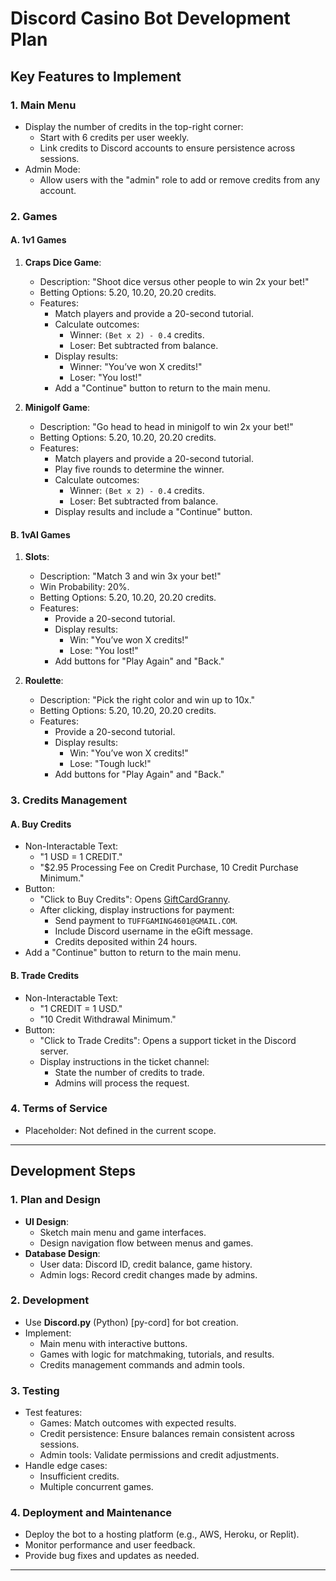 # Discord Casino Bot Development Plan

## Key Features to Implement

### 1. Main Menu
- Display the number of credits in the top-right corner:
  - Start with 6 credits per user weekly.
  - Link credits to Discord accounts to ensure persistence across sessions.
- Admin Mode:
  - Allow users with the "admin" role to add or remove credits from any account.

### 2. Games
#### A. 1v1 Games
1. **Craps Dice Game**:
   - Description: "Shoot dice versus other people to win 2x your bet!"
   - Betting Options: 5.20, 10.20, 20.20 credits.
   - Features:
     - Match players and provide a 20-second tutorial.
     - Calculate outcomes:
       - Winner: `(Bet x 2) - 0.4` credits.
       - Loser: Bet subtracted from balance.
     - Display results:
       - Winner: "You’ve won X credits!"
       - Loser: "You lost!"
     - Add a "Continue" button to return to the main menu.

2. **Minigolf Game**:
   - Description: "Go head to head in minigolf to win 2x your bet!"
   - Betting Options: 5.20, 10.20, 20.20 credits.
   - Features:
     - Match players and provide a 20-second tutorial.
     - Play five rounds to determine the winner.
     - Calculate outcomes:
       - Winner: `(Bet x 2) - 0.4` credits.
       - Loser: Bet subtracted from balance.
     - Display results and include a "Continue" button.

#### B. 1vAI Games
1. **Slots**:
   - Description: "Match 3 and win 3x your bet!"
   - Win Probability: 20%.
   - Betting Options: 5.20, 10.20, 20.20 credits.
   - Features:
     - Provide a 20-second tutorial.
     - Display results:
       - Win: "You’ve won X credits!"
       - Lose: "You lost!"
     - Add buttons for "Play Again" and "Back."

2. **Roulette**:
   - Description: "Pick the right color and win up to 10x."
   - Betting Options: 5.20, 10.20, 20.20 credits.
   - Features:
     - Provide a 20-second tutorial.
     - Display results:
       - Win: "You’ve won X credits!"
       - Lose: "Tough luck!"
     - Add buttons for "Play Again" and "Back."

### 3. Credits Management
#### A. Buy Credits
- Non-Interactable Text:
  - "1 USD = 1 CREDIT."
  - "$2.95 Processing Fee on Credit Purchase, 10 Credit Purchase Minimum."
- Button:
  - "Click to Buy Credits": Opens [GiftCardGranny](https://www.giftcardgranny.com/visa-gift-cards/predesign/).
  - After clicking, display instructions for payment:
    - Send payment to `TUFFGAMING4601@GMAIL.COM`.
    - Include Discord username in the eGift message.
    - Credits deposited within 24 hours.
- Add a "Continue" button to return to the main menu.

#### B. Trade Credits
- Non-Interactable Text:
  - "1 CREDIT = 1 USD."
  - "10 Credit Withdrawal Minimum."
- Button:
  - "Click to Trade Credits": Opens a support ticket in the Discord server.
  - Display instructions in the ticket channel:
    - State the number of credits to trade.
    - Admins will process the request.

### 4. Terms of Service
- Placeholder: Not defined in the current scope.

---

## Development Steps

### 1. Plan and Design
- **UI Design**:
  - Sketch main menu and game interfaces.
  - Design navigation flow between menus and games.
- **Database Design**:
  - User data: Discord ID, credit balance, game history.
  - Admin logs: Record credit changes made by admins.

### 2. Development
- Use **Discord.py** (Python) [py-cord] for bot creation.
- Implement:
  - Main menu with interactive buttons.
  - Games with logic for matchmaking, tutorials, and results.
  - Credits management commands and admin tools.

### 3. Testing
- Test features:
  - Games: Match outcomes with expected results.
  - Credit persistence: Ensure balances remain consistent across sessions.
  - Admin tools: Validate permissions and credit adjustments.
- Handle edge cases:
  - Insufficient credits.
  - Multiple concurrent games.

### 4. Deployment and Maintenance
- Deploy the bot to a hosting platform (e.g., AWS, Heroku, or Replit).
- Monitor performance and user feedback.
- Provide bug fixes and updates as needed.

---

